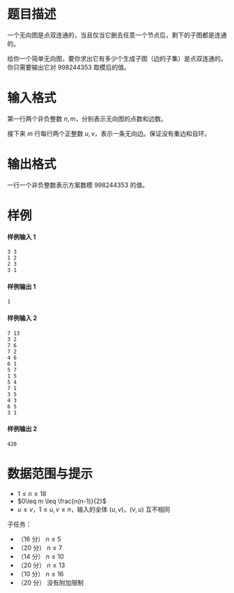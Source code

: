 
# 题目描述

一个无向图是点双连通的，当且仅当它删去任意一个节点后，剩下的子图都是连通的。

给你一个简单无向图，要你求出它有多少个生成子图（边的子集）是点双连通的。
你只需要输出它对 $998244353$ 取模后的值。


# 输入格式

第一行两个非负整数 $n, m$，分别表示无向图的点数和边数。

接下来 $m$ 行每行两个正整数 $u, v$，表示一条无向边。保证没有重边和自环。


# 输出格式

一行一个非负整数表示方案数模 $998244353$ 的值。



# 样例

#### 样例输入 1
```
3 3
1 2
2 3
3 1

```

#### 样例输出 1
```
1

```

#### 样例输入 2
```
7 13
3 2
7 6
7 2
4 6
6 1
5 7
1 5
5 4
7 1
3 5
4 3
6 5
3 1

```

#### 样例输出 2
```
420

```


# 数据范围与提示

- $1\leq n\leq 18$
- $0\leq m \leq \frac{n(n-1)}{2}$
- $u\leq v$，$1 \leq u,v \leq n$，输入的全体 $(u,v)$，$(v,u)$ 互不相同

子任务：
- （$16$ 分） $n\leq 5$
- （$20$ 分） $n \leq 7$
- （$14$ 分） $n \leq 10$
- （$20$ 分） $n \leq 13$
- （$10$ 分） $n\leq 16$
- （$20$ 分） 没有附加限制

